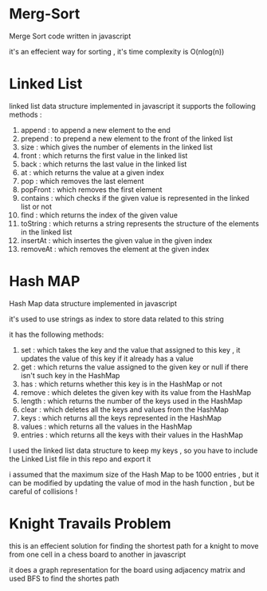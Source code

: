 # Merg-Sort

Merge Sort code written in javascript

it's an effecient way for sorting , it's time complexity is O(nlog(n))

# Linked List
linked list data structure implemented in javascript
it supports the following methods :
1) append : to append a new element to the end 
2) prepend : to prepend a new element to the front of the linked list
3) size : which gives the number of elements in the linked list
4) front : which returns the first value in the linked list
5) back : which returns the last value in the linked list
6) at : which returns the value at a given index
7) pop : which removes the last element
8) popFront : which removes the first element
9) contains : which checks if the given value is represented in the linked list or not
10) find : which returns the index of the given value
11) toString : which returns a string represents the structure of the elements in the linked list
12) insertAt : which insertes the given value in the given index
13) removeAt : which removes the element at the given index

# Hash MAP
Hash Map data structure implemented in javascript

it's used to use strings as index to store data related to this string

it has the following methods:
1) set : which takes the key and the value that assigned to this key , it updates the value of this
key if it already has a value
2) get : which returns the value assigned to the given key or null if there isn't such key in the HashMap
3) has : which returns whether this key is in the HashMap or not
4) remove : which deletes the given key with its value from the HashMap
5) length : which returns the number of the keys used in the HashMap
6) clear : which deletes all the keys and values from the HashMap
7) keys : which returns all the keys represented in the HashMap
8) values : which returns all the values in the HashMap
9) entries : which returns all the keys with their values in the HashMap

I used the linked list data structure to keep my keys , so you have to include the Linked List file in this repo and export it

i assumed that the maximum size of the Hash Map to be 1000 entries , but it can be modified by updating the value of mod in
the hash function , but be careful of collisions ! 

# Knight Travails Problem
this is an effecient solution for finding the shortest path for a knight to move from 
one cell in a chess board to another in javascript

it does a graph representation for the board using adjacency matrix and used BFS to find the shortes path
